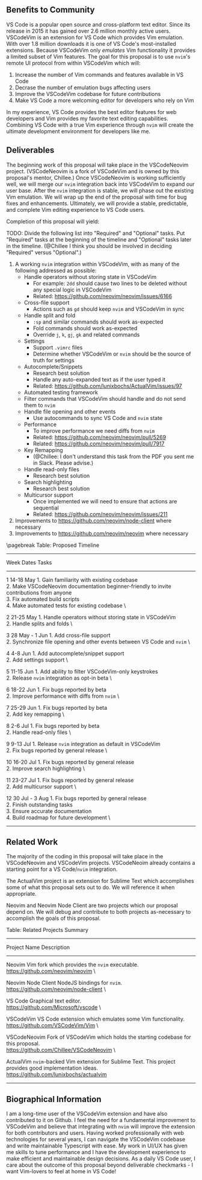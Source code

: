 ## Benefits to Community

VS Code is a popular open source and cross-platform text editor. Since
its release in 2015 it has gained over 2.6 million monthly active
users. VSCodeVim is an extension for VS Code which provides Vim
emulation. With over 1.8 million downloads it is one of VS Code's
most-installed extensions. Because VSCodeVim only *emulates* Vim
functionality it provides a limited subset of Vim features. The goal for
this proposal is to use `nvim`'s remote UI protocol from within
VSCodeVim which will:

1. Increase the number of Vim commands and features available in VS Code
2. Decrase the number of emulation bugs affecting users
3. Improve the VSCodeVim codebase for future contributions
4. Make VS Code a more welcoming editor for developers who rely on Vim

In my experience, VS Code provides the best editor features for
web developers and Vim provides my favorite text editing capabilities.
Combining VS Code with a true Vim experience through `nvim` will create
the ultimate development environment for developers like me.

## Deliverables

The beginning work of this proposal will take place in the VSCodeNeovim
project. (VSCodeNeovim is a fork of VSCodeVim and is owned by this
proposal's mentor, Chillee.) Once VSCodeNeovim is working sufficiently
well, we will merge our `nvim` integration back into VSCodeVim to
expand our user base. After the `nvim` integration is stable, we will
phase out the existing Vim emulation. We will wrap up the end of the
proposal with time for bug fixes and enhancements. Ultimately, we will
provide a stable, predictable, and complete Vim editing experience to
VS Code users.

Completion of this proposal will yield:

TODO: Divide the following list into "Required" and "Optional" tasks.
Put "Required" tasks at the beginning of the timeline and "Optional"
tasks later in the timeline. (@Chillee I think you should be involved
in deciding "Required" versus "Optional".)

1. A working `nvim` integration within VSCodeVim, with as many of the
following addressed as possible:
    - Handle operators without storing state in VSCodeVim
        - For example: `2dd` should cause two lines to be deleted without
          any special logic in VSCodeVim
        - Related: https://github.com/neovim/neovim/issues/6166
    - Cross-file support
        - Actions such as `gd` should keep `nvim` and VSCodeVim in sync
    - Handle split and fold
        - `:sp` and similar commands should work as-expected
        - Fold commands should work as-expected
        - Override `j`, `k`, `gj`, `gk` and related commands
    - Settings
        - Support `.vimrc` files
        - Determine whether VSCodeVim or `nvim` should be the source of
          truth for settings
    - Autocomplete/Snippets
        - Research best solution
        - Handle any auto-expanded text as if the user typed it
        - Related: https://github.com/lunixbochs/ActualVim/issues/97
    - Automated testing framework
    - Filter commands that VSCodeVim should handle and do not send them
      to `nvim`
    - Handle file opening and other events
        - Use autocommands to sync VS Code and `nvim` state
    - Performance
        - To improve performance we need diffs from `nvim`
        - Related: https://github.com/neovim/neovim/pull/5269
        - Related: https://github.com/neovim/neovim/pull/7917
    - Key Remapping
        - (@Chillee: I don't understand this task from the
          PDF you sent me in Slack. Please advise.)
    - Handle read-only files
        - Research best solution
    - Search highlighting
        - Research best solution
    - Multicursor support
        - Once implemented we will need to ensure that actions are
          sequential
        - Related: https://github.com/neovim/neovim/issues/211
2. Improvements to https://github.com/neovim/node-client where necessary
3. Improvements to https://github.com/neovim/neovim where necessary

\pagebreak
Table: Proposed Timeline

------ -------------- ----------------------------------------------------
Week   Dates          Tasks
------ -------------- ----------------------------------------------------
1      14-18 May      1. Gain familiarity with existing codebase \
                      2. Make VSCodeNeovim documentation beginner-friendly
                         to invite contributions from anyone \
                      3. Fix automated build scripts \
                      4. Make automated tests for existing codebase \

2      21-25 May      1. Handle operators without storing state in
                         VSCodeVim \
                      2. Handle splits and folds \

3      28 May - 1 Jun 1. Add cross-file support \
                      2. Synchronize file opening and other events
                         between VS Code and `nvim` \

4      4-8 Jun        1. Add autocomplete/snippet support \
                      2. Add settings support \

5      11-15 Jun      1. Add ability to filter VSCodeVim-only keystrokes \
                      2. Release `nvim` integration as opt-in beta \

6      18-22 Jun      1. Fix bugs reported by beta \
                      2. Improve performance with diffs from `nvim` \

7      25-29 Jun      1. Fix bugs reported by beta \
                      2. Add key remapping \

8      2-6 Jul        1. Fix bugs reported by beta \
                      2. Handle read-only files \

9      9-13 Jul       1. Release `nvim` integration as default in
                         VSCodeVim \
                      2. Fix bugs reported by general release \

10     16-20 Jul      1. Fix bugs reported by general release \
                      2. Improve search highlighting \

11     23-27 Jul      1. Fix bugs reported by general release \
                      2. Add multicursor support \

12     30 Jul - 3 Aug 1. Fix bugs reported by general release \
                      2. Finish outstanding tasks \
                      3. Ensure accurate documentation \
                      4. Build roadmap for future development \
------ -------------- ----------------------------------------------------

## Related Work

The majority of the coding in this proposal will take place in the
VSCodeNeovim and VSCodeVim projects. VSCodeNeoim already contains a
starting point for a VS Code/`nvim` integration.

The ActualVim project is an extension for Sublime Text which
accomplishes some of what this proposal sets out to do. We will
reference it when appropriate.

Neovim and Neovim Node Client are two projects which our proposal
depend on. We will debug and contribute to both projects as-necessary
to accomplish the goals of this proposal.

Table: Related Projects Summary

---------------------- ---------------------------------------------------
Project Name           Description
---------------------- ---------------------------------------------------
Neovim                 Vim fork which provides the `nvim` executable. \
                       https://github.com/neovim/neovim \

Neovim Node Client     NodeJS bindings for `nvim`. \
                       https://github.com/neovim/node-client \

VS Code                Graphical text editor. \
                       https://github.com/Microsoft/vscode \

VSCodeVim              VS Code extension which emulates some Vim
                       functionality. \
                       https://github.com/VSCodeVim/Vim \

VSCodeNeovim           Fork of VSCodeVim which holds the starting codebase
                       for this proposal. \
                       https://github.com/Chillee/VSCodeNeovim \

ActualVim              `nvim`-backed Vim extension for Sublime Text.
                       This project provides good implementation ideas. \
                       https://github.com/lunixbochs/actualvim
---------------------- ---------------------------------------------------

## Biographical Information

I am a long-time user of the VSCodeVim extension and have also
contributed to it on Github. I feel the need for a fundamental
improvement to VSCodeVim and believe that integrating with `nvim` will
improve the extension for both contributors and users.
Having worked professionally with web technologies for several years,
I can navigate the VSCodeVim codebase and write maintainable Typescript
with ease. My work in UI/UX has given me skills to tune
performance and I have the development experience to make efficient and
maintainable design decisions. As a daily VS Code user, I care about
the outcome of this proposal beyond deliverable checkmarks - I want
Vim-lovers to feel at home in VS Code!
